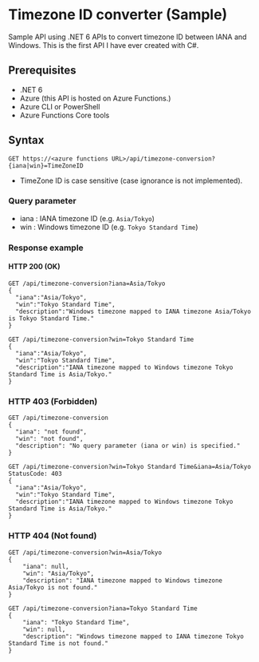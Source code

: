 # Timezone ID converter (Sample)

Sample API using .NET 6 APIs to convert timezone ID between IANA and Windows.
This is the first API I have ever created with C#.

## Prerequisites

- .NET 6
- Azure (this API is hosted on Azure Functions.)
- Azure CLI or PowerShell
- Azure Functions Core tools

## Syntax

~~~
GET https://<azure functions URL>/api/timezone-conversion?{iana|win}=TimeZoneID
~~~

- TimeZone ID is case sensitive (case ignorance is not implemented).

### Query parameter

- iana : IANA timezone ID (e.g. `Asia/Tokyo`)
- win  : Windows timezone ID (e.g. `Tokyo Standard Time`)

### Response example

#### HTTP 200 (OK)

```
GET /api/timezone-conversion?iana=Asia/Tokyo
{
  "iana":"Asia/Tokyo",
  "win":"Tokyo Standard Time",
  "description":"Windows timezone mapped to IANA timezone Asia/Tokyo is Tokyo Standard Time."
}

GET /api/timezone-conversion?win=Tokyo Standard Time
{
  "iana":"Asia/Tokyo",
  "win":"Tokyo Standard Time",
  "description":"IANA timezone mapped to Windows timezone Tokyo Standard Time is Asia/Tokyo."
}
```

### HTTP 403 (Forbidden)

```
GET /api/timezone-conversion
{
  "iana": "not found",
  "win": "not found",
  "description": "No query parameter (iana or win) is specified."
}

GET /api/timezone-conversion?win=Tokyo Standard Time&iana=Asia/Tokyo
StatusCode: 403
{
  "iana":"Asia/Tokyo",
  "win":"Tokyo Standard Time",
  "description":"IANA timezone mapped to Windows timezone Tokyo Standard Time is Asia/Tokyo."
}
```

### HTTP 404 (Not found)

```
GET /api/timezone-conversion?win=Asia/Tokyo
{
    "iana": null,
    "win": "Asia/Tokyo",
    "description": "IANA timezone mapped to Windows timezone Asia/Tokyo is not found."
}

GET /api/timezone-conversion?iana=Tokyo Standard Time
{
    "iana": "Tokyo Standard Time",
    "win": null,
    "description": "Windows timezone mapped to IANA timezone Tokyo Standard Time is not found."
}
```
